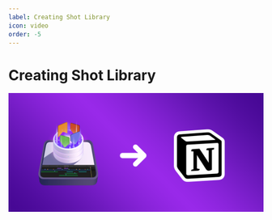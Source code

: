 ```yaml
---
label: Creating Shot Library
icon: video
order: -5
---
```

# Creating Shot Library

![](/assets/content-banner-notion.png)